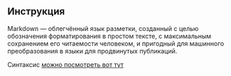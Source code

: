 
## Инструкция

Markdown — облегчённый язык разметки, созданный с целью обозначения форматирования в простом тексте, с максимальным сохранением его читаемости человеком, и пригодный для машинного преобразования в языки для продвинутых публикаций.

Синтаксис [можно посмотреть вот тут](https://www.markdownguide.org/basic-syntax/)
